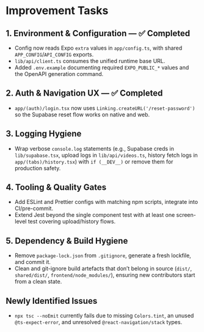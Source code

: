 # Improvement Tasks

  ## 1. Environment & Configuration — ✅ Completed
  - Config now reads Expo `extra` values in `app/config.ts`, with shared `APP_CONFIG`/`API_CONFIG` exports.
  - `lib/api/client.ts` consumes the unified runtime base URL.
  - Added `.env.example` documenting required `EXPO_PUBLIC_*` values and the OpenAPI generation command.

  ## 2. Auth & Navigation UX — ✅ Completed
  - `app/(auth)/login.tsx` now uses `Linking.createURL('/reset-password')` so the Supabase reset flow works on native and web.

  ## 3. Logging Hygiene
  - Wrap verbose `console.log` statements (e.g., Supabase creds in `lib/supabase.tsx`, upload logs in `lib/api/videos.ts`, history fetch logs
  in `app/(tabs)/history.tsx`) with `if (__DEV__)` or remove them for production safety.

  ## 4. Tooling & Quality Gates
  - Add ESLint and Prettier configs with matching npm scripts, integrate into CI/pre-commit.
  - Extend Jest beyond the single component test with at least one screen-level test covering upload/history flows.

  ## 5. Dependency & Build Hygiene
  - Remove `package-lock.json` from `.gitignore`, generate a fresh lockfile, and commit it.
  - Clean and git-ignore build artefacts that don’t belong in source (`dist/`, `shared/dist/`, `frontend/node_modules/`), ensuring new
  contributors start from a clean state.

  ## Newly Identified Issues
  - `npx tsc --noEmit` currently fails due to missing `Colors.tint`, an unused `@ts-expect-error`, and unresolved `@react-navigation/stack` types.
